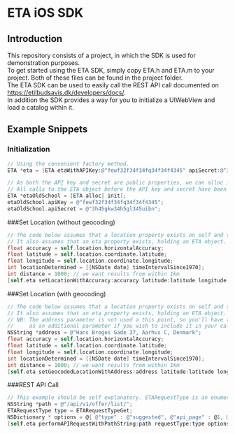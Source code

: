 ETA iOS SDK
===========

Introduction
------------

This repository consists of a project, in which the SDK is used for demonstration purposes.  
To get started using the ETA SDK, simply copy ETA.h and ETA.m to your project. Both of these files can be found in the project folder.  
The ETA SDK can be used to easily call the REST API call documented on https://etilbudsavis.dk/developers/docs/.  
In addition the SDK provides a way for you to initialize a UIWebView and load a catalog within it.

Example Snippets
----------------

### Initialization
```objectivec
// Using the convenient factory method.
ETA *eta = [ETA etaWithAPIKey:@"fewf32f34f34fq34f34f4345" apiSecret:@"3h45gkw34h5gl345uibn"];

// As both the API key and secret are public properties, we can alloc init as well.
// All calls to the ETA object before the API key and secret have been set, will be ignored.
ETA *etaOldSchool = [ETA alloc] init];
etaOldSchool.apiKey = @"fewf32f34f34fq34f34f4345";
etaOldSchool.apiSecret = @"3h45gkw34h5gl345uibn";
```

###Set Location (without geocoding)
```objectivec
// The code below assumes that a location property exists on self and that it holds a CLLocation object.
// It also assumes that an eta property exists, holding an ETA object.
float accuracy = self.location.horizontalAccuracy;
float latitude = self.location.coordinate.latitude;
float longitude = self.location.coordinate.longitude;
int locationDetermined = [[NSDate date] timeIntervalSince1970];
int distance = 1000; // we want results from within 1km
[self.eta setLocationWithAccuracy:accuracy latitude:latitude longitude:longitude locationDetermined:locationDetermined distance:distance];
```

###Set Location (with geocoding)
```objectivec
// The code below assumes that a location property exists on self and that it holds a CLLocation object.
// It also assumes that an eta property exists, holding an ETA object.
// NB: The address parameter is not used a this point, so you'll have to add it
//     as an additional parameter if you wish to include it in your calls.
NSString *address = @"Hans Broges Gade 37, Aarhus C, Denmark";
float accuracy = self.location.horizontalAccuracy;
float latitude = self.location.coordinate.latitude;
float longitude = self.location.coordinate.longitude;
int locationDetermined = [[NSDate date] timeIntervalSince1970];
int distance = 1000; // we want results from within 1km
[self.eta setGeocodedLocationWithAddress:address latitude:latitude longitude:longitude locationDetermined:locationDetermined distance:distance];
```

###REST API Call
```objectivec
// This example should be self explanatory. ETARequestType is an enumerated type (see ETA.h).
NSString *path = @"/api/v1/offer/list/";
ETARequestType type = ETARequestTypeGet;
NSDictionary * options = @{ @"type" : @"suggested", @"api_page" : @1, @"api_limit" : @25 };
[self.eta performAPIRequestWithPathString:path requestType:type optionsDictionary:options];
```